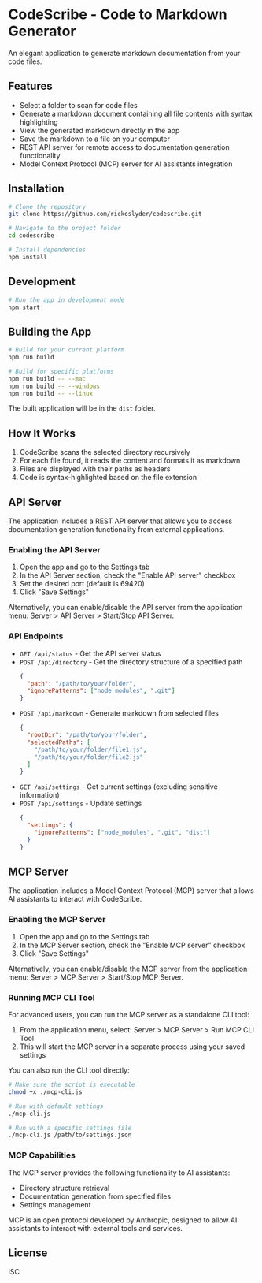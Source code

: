 # CodeScribe - Code to Markdown Generator

An elegant application to generate markdown documentation from your code files.

## Features

- Select a folder to scan for code files
- Generate a markdown document containing all file contents with syntax highlighting
- View the generated markdown directly in the app
- Save the markdown to a file on your computer
- REST API server for remote access to documentation generation functionality
- Model Context Protocol (MCP) server for AI assistants integration

## Installation

```bash
# Clone the repository
git clone https://github.com/rickoslyder/codescribe.git

# Navigate to the project folder
cd codescribe

# Install dependencies
npm install
```

## Development

```bash
# Run the app in development mode
npm start
```

## Building the App

```bash
# Build for your current platform
npm run build

# Build for specific platforms
npm run build -- --mac
npm run build -- --windows
npm run build -- --linux
```

The built application will be in the `dist` folder.

## How It Works

1. CodeScribe scans the selected directory recursively
2. For each file found, it reads the content and formats it as markdown
3. Files are displayed with their paths as headers
4. Code is syntax-highlighted based on the file extension

## API Server

The application includes a REST API server that allows you to access documentation generation functionality from external applications.

### Enabling the API Server

1. Open the app and go to the Settings tab
2. In the API Server section, check the "Enable API server" checkbox
3. Set the desired port (default is 69420)
4. Click "Save Settings"

Alternatively, you can enable/disable the API server from the application menu: Server > API Server > Start/Stop API Server.

### API Endpoints

- `GET /api/status` - Get the API server status
- `POST /api/directory` - Get the directory structure of a specified path
  ```json
  {
    "path": "/path/to/your/folder",
    "ignorePatterns": ["node_modules", ".git"]
  }
  ```
- `POST /api/markdown` - Generate markdown from selected files
  ```json
  {
    "rootDir": "/path/to/your/folder",
    "selectedPaths": [
      "/path/to/your/folder/file1.js",
      "/path/to/your/folder/file2.js"
    ]
  }
  ```
- `GET /api/settings` - Get current settings (excluding sensitive information)
- `POST /api/settings` - Update settings
  ```json
  {
    "settings": {
      "ignorePatterns": ["node_modules", ".git", "dist"]
    }
  }
  ```

## MCP Server

The application includes a Model Context Protocol (MCP) server that allows AI assistants to interact with CodeScribe.

### Enabling the MCP Server

1. Open the app and go to the Settings tab
2. In the MCP Server section, check the "Enable MCP server" checkbox
3. Click "Save Settings"

Alternatively, you can enable/disable the MCP server from the application menu: Server > MCP Server > Start/Stop MCP Server.

### Running MCP CLI Tool

For advanced users, you can run the MCP server as a standalone CLI tool:

1. From the application menu, select: Server > MCP Server > Run MCP CLI Tool
2. This will start the MCP server in a separate process using your saved settings

You can also run the CLI tool directly:

```bash
# Make sure the script is executable
chmod +x ./mcp-cli.js

# Run with default settings
./mcp-cli.js

# Run with a specific settings file
./mcp-cli.js /path/to/settings.json
```

### MCP Capabilities

The MCP server provides the following functionality to AI assistants:

- Directory structure retrieval
- Documentation generation from specified files
- Settings management

MCP is an open protocol developed by Anthropic, designed to allow AI assistants to interact with external tools and services.

## License

ISC 
